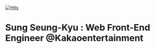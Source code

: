 [![Hits](https://hits.seeyoufarm.com/api/count/incr/badge.svg?url=https%3A%2F%2Fgithub.com%2Fnukeguys%2Fnukeguys&count_bg=%2379C83D&title_bg=%23555555&icon=&icon_color=%23E7E7E7&title=hits&edge_flat=false)](https://hits.seeyoufarm.com)

# Sung Seung-Kyu : Web Front-End Engineer @Kakaoentertainment
<!--
**nukeguys/nukeguys** is a ✨ _special_ ✨ repository because its `README.md` (this file) appears on your GitHub profile.

Here are some ideas to get you started:

- 🔭 I’m currently working on ...
- 🌱 I’m currently learning ...
- 👯 I’m looking to collaborate on ...
- 🤔 I’m looking for help with ...
- 💬 Ask me about ...
- 📫 How to reach me: ...
- 😄 Pronouns: ...
- ⚡ Fun fact: ...
-->
